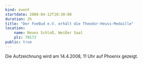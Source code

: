 ```yaml
---
kind: event
startdate: 2008-04-12T10:30:00
duration: 2h
title: "Der FoeBud e.V. erhält die Theodor-Heuss-Medaille"
location:
    name: Neues Schloß, Weißer Saal
    plz: 70173
public: true
---
```

Die Aufzeichnung wird am 14.4.2008, 11 Uhr auf Phoenix gezeigt. 
